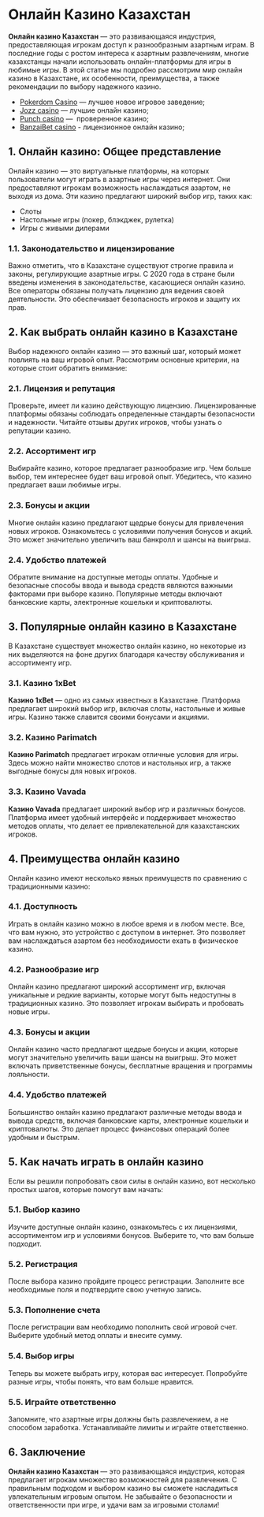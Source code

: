 # Онлайн Казино Казахстан

**Онлайн казино Казахстан** — это развивающаяся индустрия, предоставляющая игрокам доступ к разнообразным азартным играм. В последние годы с ростом интереса к азартным развлечениям, многие казахстанцы начали использовать онлайн-платформы для игры в любимые игры. В этой статье мы подробно рассмотрим мир онлайн казино в Казахстане, их особенности, преимущества, а также рекомендации по выбору надежного казино.

* [Pokerdom Casino](https://4pd-stat.com/click/65c385006bcc63141167dd42/7/11110/subaccount) — лучшее новое игровое заведение;
* [Jozz casino](https://tk435zi5i9.com/alt/jozz/registration?e8250665e216213938eeaefaf3e61c0a) — лучшие онлайн казино;
* [Punch casino](https://betpunch1.com/d638d6d39) —  проверенное казино;
* [BanzaiBet casino](https://bnzstr009.com/e9rVJ) - лицензионное онлайн казино;

## 1. Онлайн казино: Общее представление

Онлайн казино — это виртуальные платформы, на которых пользователи могут играть в азартные игры через интернет. Они предоставляют игрокам возможность наслаждаться азартом, не выходя из дома. Эти казино предлагают широкий выбор игр, таких как:

* Слоты
* Настольные игры (покер, блэкджек, рулетка)
* Игры с живыми дилерами

### 1.1. Законодательство и лицензирование

Важно отметить, что в Казахстане существуют строгие правила и законы, регулирующие азартные игры. С 2020 года в стране были введены изменения в законодательстве, касающиеся онлайн казино. Все операторы обязаны получать лицензию для ведения своей деятельности. Это обеспечивает безопасность игроков и защиту их прав.

## 2. Как выбрать онлайн казино в Казахстане

Выбор надежного онлайн казино — это важный шаг, который может повлиять на ваш игровой опыт. Рассмотрим основные критерии, на которые стоит обратить внимание:

### 2.1. Лицензия и репутация

Проверьте, имеет ли казино действующую лицензию. Лицензированные платформы обязаны соблюдать определенные стандарты безопасности и надежности. Читайте отзывы других игроков, чтобы узнать о репутации казино.

### 2.2. Ассортимент игр

Выбирайте казино, которое предлагает разнообразие игр. Чем больше выбор, тем интереснее будет ваш игровой опыт. Убедитесь, что казино предлагает ваши любимые игры.

### 2.3. Бонусы и акции

Многие онлайн казино предлагают щедрые бонусы для привлечения новых игроков. Ознакомьтесь с условиями получения бонусов и акций. Это может значительно увеличить ваш банкролл и шансы на выигрыш.

### 2.4. Удобство платежей

Обратите внимание на доступные методы оплаты. Удобные и безопасные способы ввода и вывода средств являются важными факторами при выборе казино. Популярные методы включают банковские карты, электронные кошельки и криптовалюты.

## 3. Популярные онлайн казино в Казахстане

В Казахстане существует множество онлайн казино, но некоторые из них выделяются на фоне других благодаря качеству обслуживания и ассортименту игр.

### 3.1. Казино 1xBet

**Казино 1xBet** — одно из самых известных в Казахстане. Платформа предлагает широкий выбор игр, включая слоты, настольные и живые игры. Казино также славится своими бонусами и акциями.

### 3.2. Казино Parimatch

**Казино Parimatch** предлагает игрокам отличные условия для игры. Здесь можно найти множество слотов и настольных игр, а также выгодные бонусы для новых игроков.

### 3.3. Казино Vavada

**Казино Vavada** предлагает широкий выбор игр и различных бонусов. Платформа имеет удобный интерфейс и поддерживает множество методов оплаты, что делает ее привлекательной для казахстанских игроков.

## 4. Преимущества онлайн казино

Онлайн казино имеют несколько явных преимуществ по сравнению с традиционными казино:

### 4.1. Доступность

Играть в онлайн казино можно в любое время и в любом месте. Все, что вам нужно, это устройство с доступом в интернет. Это позволяет вам наслаждаться азартом без необходимости ехать в физическое казино.

### 4.2. Разнообразие игр

Онлайн казино предлагают широкий ассортимент игр, включая уникальные и редкие варианты, которые могут быть недоступны в традиционных казино. Это позволяет игрокам выбирать и пробовать новые игры.

### 4.3. Бонусы и акции

Онлайн казино часто предлагают щедрые бонусы и акции, которые могут значительно увеличить ваши шансы на выигрыш. Это может включать приветственные бонусы, бесплатные вращения и программы лояльности.

### 4.4. Удобство платежей

Большинство онлайн казино предлагают различные методы ввода и вывода средств, включая банковские карты, электронные кошельки и криптовалюты. Это делает процесс финансовых операций более удобным и быстрым.

## 5. Как начать играть в онлайн казино

Если вы решили попробовать свои силы в онлайн казино, вот несколько простых шагов, которые помогут вам начать:

### 5.1. Выбор казино

Изучите доступные онлайн казино, ознакомьтесь с их лицензиями, ассортиментом игр и условиями бонусов. Выберите то, что вам больше подходит.

### 5.2. Регистрация

После выбора казино пройдите процесс регистрации. Заполните все необходимые поля и подтвердите свою учетную запись.

### 5.3. Пополнение счета

После регистрации вам необходимо пополнить свой игровой счет. Выберите удобный метод оплаты и внесите сумму.

### 5.4. Выбор игры

Теперь вы можете выбрать игру, которая вас интересует. Попробуйте разные игры, чтобы понять, что вам больше нравится.

### 5.5. Играйте ответственно

Запомните, что азартные игры должны быть развлечением, а не способом заработка. Устанавливайте лимиты и играйте ответственно.

## 6. Заключение

**Онлайн казино Казахстан** — это развивающаяся индустрия, которая предлагает игрокам множество возможностей для развлечения. С правильным подходом и выбором казино вы сможете насладиться увлекательным игровым опытом. Не забывайте о безопасности и ответственности при игре, и удачи вам за игровыми столами!
